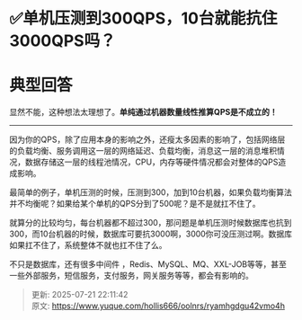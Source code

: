 # ✅单机压测到300QPS，10台就能抗住3000QPS吗？

# 典型回答


显然不能，这种想法太理想了。**单纯通过机器数量线性推算QPS是不成立的！**

****

因为你的QPS，除了应用本身的影响之外，还瘦太多因素的影响了，包括网络层的负载均衡、服务调用这一层的网络延迟、负载均衡，消息这一层的消息堆积情况，数据存储这一层的线程池情况，CPU，内存等硬件情况都会对整体的QPS造成影响。



最简单的例子，单机压测的时候，压测到300，加到10台机器，如果负载均衡算法并不均衡呢？如果给某个单机的QPS分到了500呢？是不是就扛不住了。



就算分的比较均匀，每台机器都不超过300，那问题是单机压测时候数据库也抗到300，而10台机器的时候，数据库可要抗3000啊，3000你可没压测过啊。数据库如果扛不住了，系统整体不就也扛不住了么。



不只是数据库，还有很多中间件 ，Redis、MySQL、MQ、XXL-JOB等等，甚至一些外部服务，短信服务，支付服务，网关服务等等，都会有影响的。







> 更新: 2025-07-21 22:11:42  
> 原文: <https://www.yuque.com/hollis666/oolnrs/ryamhgdgu42vmo4h>